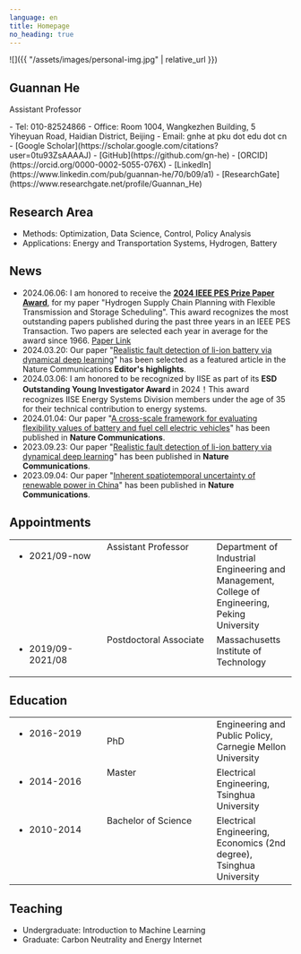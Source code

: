```yaml
---
language: en
title: Homepage
no_heading: true
---
```

<div class="row">
<div class="col-md-4" markdown="1">
<div class="site-personal-heading" markdown="1">
![]({{ "/assets/images/personal-img.jpg" | relative_url }})

## Guannan He

Assistant Professor
</div>
<div class="site-personal-info" markdown="1">
- <span class="icon icon-telephone"></span> Tel: 010-82524866
- <span class="icon icon-office"></span> Office: Room 1004, Wangkezhen Building, 5 Yiheyuan Road, Haidian District, Beijing
- <span class="icon icon-mail"></span> Email: gnhe at pku dot edu dot cn
- <span class="icon icon-google-scholar"></span> [Google Scholar](https://scholar.google.com/citations?user=0tu93ZsAAAAJ)
- <span class="icon icon-github"></span> [GitHub](https://github.com/gn-he)
- <span class="icon icon-orcid"></span> [ORCID](https://orcid.org/0000-0002-5055-076X)
- <span class="icon icon-linkedin"></span> [LinkedIn](https://www.linkedin.com/pub/guannan-he/70/b09/a1)
- <span class="icon icon-researchgate"></span> [ResearchGate](https://www.researchgate.net/profile/Guannan_He)
</div>
</div>
<div class="col-md-8" markdown="1">


## Research Area

- Methods: Optimization, Data Science, Control, Policy Analysis
- Applications: Energy and Transportation Systems, Hydrogen, Battery

## News
- 2024.06.06: I am honored to receive the <b><a href="https://ieee-pes.org/news/just-announced-2024-ieee-power-amp-energy-society-award-recipients/">2024 IEEE PES Prize Paper Award</a></b>, for my paper "Hydrogen Supply Chain Planning with Flexible Transmission and Storage Scheduling". This award recognizes the most outstanding papers published during the past three years in an IEEE PES Transaction. Two papers are selected each year in average for the award since 1966. <a href=" https://ieeexplore.ieee.org/abstract/document/9371425">Paper Link</a>
- 2024.03.20: Our paper "<a href=" https://www.nature.com/articles/s41467-023-41226-5">Realistic fault detection of li-ion battery via dynamical deep learning</a>" has been selected as a featured article in the Nature Communications <b>Editor's highlights</b>.
- 2024.03.06: I am honored to be recognized by IISE as part of its <b>ESD Outstanding Young Investigator Award </b> in 2024！This award recognizes IISE Energy Systems Division members under the age of 35 for their technical contribution to energy systems.
- 2024.01.04: Our paper "<a href=" https://www.nature.com/articles/s41467-023-43884-x">A cross-scale framework for evaluating flexibility values of battery and fuel cell electric vehicles</a>" has been published in <b>Nature Communications</b>. 
- 2023.09.23: Our paper "<a href=" https://www.nature.com/articles/s41467-023-41226-5">Realistic fault detection of li-ion battery via dynamical deep learning</a>" has been published in <b>Nature Communications</b>.
- 2023.09.04: Our paper "<a href=" https://www.nature.com/articles/s41467-023-40670-7">Inherent spatiotemporal uncertainty of renewable power in China</a>" has been published in <b>Nature Communications</b>. 

## Appointments

<table class="homepage-table">
  <tbody>
    <tr>
      <td width="150" valign="top"><ul><li>2021/09-now</li></ul></td>
      <td width="180" valign="top">Assistant Professor</td>
      <td valign="top">Department of Industrial Engineering and Management, College of Engineering, Peking University</td>
    </tr>
    <tr>
      <td valign="top"><ul><li>2019/09-2021/08</li></ul></td>
      <td valign="top">Postdoctoral Associate</td>
      <td valign="top">Massachusetts Institute of Technology</td>
    </tr>
  </tbody>
</table>

## Education

<table class="homepage-table">
  <tbody>
    <tr>
      <td width="150" valign="top"><ul><li>2016-2019</li></ul></td>
      <td width="180">PhD</td>
      <td valign="top">Engineering and Public Policy, Carnegie Mellon University</td>
    </tr>
    <tr>
      <td valign="top"><ul><li>2014-2016</li></ul></td>
      <td valign="top">Master</td>
      <td valign="top">Electrical Engineering, Tsinghua University</td>
    </tr>
    <tr>
      <td valign="top"><ul><li>2010-2014</li></ul></td>
      <td valign="top">Bachelor of Science</td>
      <td valign="top">Electrical Engineering, Economics (2nd degree), Tsinghua University</td>
    </tr>
  </tbody>
</table>


## Teaching

- Undergraduate: Introduction to Machine Learning
- Graduate: Carbon Neutrality and Energy Internet
</div>
</div>
